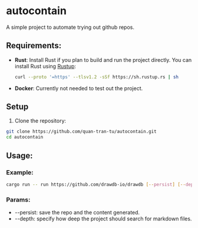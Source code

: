 # autocontain
A simple project to automate trying out github repos.

## Requirements:
- **Rust**: Install Rust if you plan to build and run the project directly. You can install Rust using [Rustup](https://rustup.rs/):
  ```bash
  curl --proto '=https' --tlsv1.2 -sSf https://sh.rustup.rs | sh
- **Docker**: Currently not needed to test out the project.
## Setup
1. Clone the repository:
```bash
git clone https://github.com/quan-tran-tu/autocontain.git
cd autocontain
```
## Usage:
### Example: 
```bash
cargo run -- run https://github.com/drawdb-io/drawdb [--persist] [--depth]
```
### Params:
- --persist: save the repo and the content generated.
- --depth: specify how deep the project should search for markdown files.